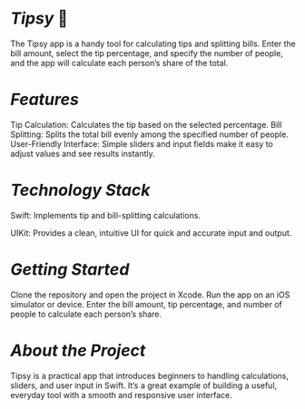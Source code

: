 # *Tipsy* 💸
The Tipsy app is a handy tool for calculating tips and splitting bills. Enter the bill amount, select the tip percentage, and specify the number of people, and the app will calculate each person’s share of the total.

# *Features*

Tip Calculation: Calculates the tip based on the selected percentage.
Bill Splitting: Splits the total bill evenly among the specified number of people.
User-Friendly Interface: Simple sliders and input fields make it easy to adjust values and see results instantly.

# *Technology Stack*

Swift: Implements tip and bill-splitting calculations.

UIKit: Provides a clean, intuitive UI for quick and accurate input and output.

# *Getting Started*

Clone the repository and open the project in Xcode.
Run the app on an iOS simulator or device.
Enter the bill amount, tip percentage, and number of people to calculate each person’s share.

# *About the Project*

Tipsy is a practical app that introduces beginners to handling calculations, sliders, and user input in Swift. It’s a great example of building a useful, everyday tool with a smooth and responsive user interface.

